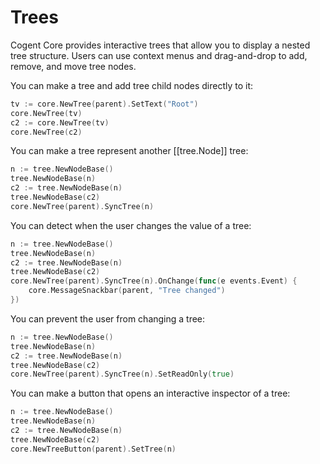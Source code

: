 # Trees

Cogent Core provides interactive trees that allow you to display a nested tree structure. Users can use context menus and drag-and-drop to add, remove, and move tree nodes.

You can make a tree and add tree child nodes directly to it:

```Go
tv := core.NewTree(parent).SetText("Root")
core.NewTree(tv)
c2 := core.NewTree(tv)
core.NewTree(c2)
```

You can make a tree represent another [[tree.Node]] tree:

```Go
n := tree.NewNodeBase()
tree.NewNodeBase(n)
c2 := tree.NewNodeBase(n)
tree.NewNodeBase(c2)
core.NewTree(parent).SyncTree(n)
```

You can detect when the user changes the value of a tree:

```Go
n := tree.NewNodeBase()
tree.NewNodeBase(n)
c2 := tree.NewNodeBase(n)
tree.NewNodeBase(c2)
core.NewTree(parent).SyncTree(n).OnChange(func(e events.Event) {
    core.MessageSnackbar(parent, "Tree changed")
})
```

You can prevent the user from changing a tree:

```Go
n := tree.NewNodeBase()
tree.NewNodeBase(n)
c2 := tree.NewNodeBase(n)
tree.NewNodeBase(c2)
core.NewTree(parent).SyncTree(n).SetReadOnly(true)
```

You can make a button that opens an interactive inspector of a tree:

```Go
n := tree.NewNodeBase()
tree.NewNodeBase(n)
c2 := tree.NewNodeBase(n)
tree.NewNodeBase(c2)
core.NewTreeButton(parent).SetTree(n)
```
